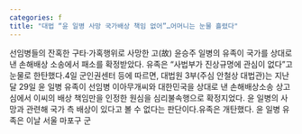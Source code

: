 ```yaml
---
categories: f
title: "대법 “윤 일병 사망 국가배상 책임 없어”…어머니는 눈물 흘렸다"
---
```

선임병들의 잔혹한 구타·가혹행위로 사망한 고(故) 윤승주 일병의 유족이 국가를 상대로 낸 손해배상 소송에서 패소를 확정받았다. 유족은 “사법부가 진상규명에 관심이 없다”고 눈물로 한탄했다.4일 군인권센터 등에 따르면, 대법원 3부(주심 안철상 대법관)는 지난달 29일 윤 일병 유족이 선임병 이아무개씨와 대한민국을 상대로 낸 손해배상소송 상고심에서 이씨의 배상 책임만을 인정한 원심을 심리불속행으로 확정지었다. 윤 일병의 사망과 관련해 국가 측 배상이 있다고 볼 수 없다는 판단이다.유족은 개탄했다. 윤 일병 유족은 이날 서울 마포구 군
